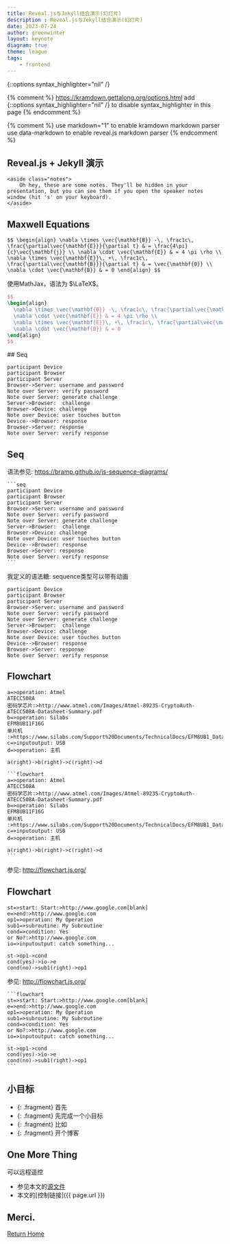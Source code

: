 ```yaml
---
title: Reveal.js与Jekyll结合演示(幻灯片)
description : Reveal.js与Jekyll结合演示(幻灯片)
date: 2023-07-24
author: greenwinter
layout: keynote
diagram: true
theme: league
tags:
    - frontend
---
```

{::options syntax_highlighter="nil" /}

{% comment %}
	https://kramdown.gettalong.org/options.html
	add {::options syntax_highlighter="nil" /} to disable syntax_highlighter in this page
{% endcomment %}

{% comment %}
	use markdown="1" to enable kramdown markdown parser
  use data-markdown to enable reveal.js markdown parser
{% endcomment %}

<section data-auto-animate>
<h1> Reveal.js + Jekyll 演示 </h1>

    <aside class="notes">
        Oh hey, these are some notes. They'll be hidden in your presentation, but you can see them if you open the speaker notes window (hit 's' on your keyboard).
    </aside>
</section> 

<section data-markdown data-auto-animate>

## Maxwell Equations
`
$$
\begin{align}
  \nabla \times \vec{\mathbf{B}} -\, \frac1c\, \frac{\partial\vec{\mathbf{E}}}{\partial t} & = \frac{4\pi}{c}\vec{\mathbf{j}} \\
  \nabla \cdot \vec{\mathbf{E}} & = 4 \pi \rho \\
  \nabla \times \vec{\mathbf{E}}\, +\, \frac1c\, \frac{\partial\vec{\mathbf{B}}}{\partial t} & = \vec{\mathbf{0}} \\
  \nabla \cdot \vec{\mathbf{B}} & = 0
\end{align}
$$
`
</section> <section data-markdown data-auto-animate>

使用MathJax，语法为 $\LaTeX$。

```tex [2-7]
$$
\begin{align}
  \nabla \times \vec{\mathbf{B}} -\, \frac1c\, \frac{\partial\vec{\mathbf{E}}}{\partial t} & = \frac{4\pi}{c}\vec{\mathbf{j}} \\
  \nabla \cdot \vec{\mathbf{E}} & = 4 \pi \rho \\
  \nabla \times \vec{\mathbf{E}}\, +\, \frac1c\, \frac{\partial\vec{\mathbf{B}}}{\partial t} & = \vec{\mathbf{0}} \\
  \nabla \cdot \vec{\mathbf{B}} & = 0
\end{align}
$$
```

</section> <section markdown="1">
## Seq

```seq
participant Device
participant Browser
participant Server
Browser->Server: username and password
Note over Server: verify password
Note over Server: generate challenge
Server->Browser:  challenge
Browser->Device: challenge
Note over Device: user touches button
Device-->Browser: response
Browser->Server: response
Note over Server: verify response
```
</section> <section data-markdown data-auto-animate>

## Seq

语法参见: <https://bramp.github.io/js-sequence-diagrams/>

``````plaintext [2-4|5-13]
```seq
participant Device
participant Browser
participant Server
Browser->Server: username and password
Note over Server: verify password
Note over Server: generate challenge
Server->Browser:  challenge
Browser->Device: challenge
Note over Device: user touches button
Device-->Browser: response
Browser->Server: response
Note over Server: verify response
```
``````

</section> <section markdown="1">

我定义的语法糖:
sequence类型可以带有动画

```sequence
participant Device
participant Browser
participant Server
Browser->Server: username and password
Note over Server: verify password
Note over Server: generate challenge
Server->Browser:  challenge
Browser->Device: challenge
Note over Device: user touches button
Device-->Browser: response
Browser->Server: response
Note over Server: verify response
```

</section> <section markdown="1" data-auto-animate>

## Flowchart
```flowchart
a=>operation: Atmel
ATECC508A 
密码学芯片:>http://www.atmel.com/Images/Atmel-8923S-CryptoAuth-ATECC508A-Datasheet-Summary.pdf
b=>operation: Silabs 
EFM8UB11F16G 
单片机 :>https://www.silabs.com/Support%20Documents/TechnicalDocs/EFM8UB1_DataSheet.pdf
c=>inputoutput: USB
d=>operation: 主机

a(right)->b(right)->c(right)->d
```

``````plaintext
```flowchart
a=>operation: Atmel
ATECC508A 
密码学芯片:>http://www.atmel.com/Images/Atmel-8923S-CryptoAuth-ATECC508A-Datasheet-Summary.pdf
b=>operation: Silabs 
EFM8UB11F16G 
单片机 :>https://www.silabs.com/Support%20Documents/TechnicalDocs/EFM8UB1_DataSheet.pdf
c=>inputoutput: USB
d=>operation: 主机

a(right)->b(right)->c(right)->d
```
``````

参见: <http://flowchart.js.org/>

</section> <section markdown="1" data-auto-animate>

## Flowchart
```flowchart
st=>start: Start:>http://www.google.com[blank]
e=>end:>http://www.google.com
op1=>operation: My Operation
sub1=>subroutine: My Subroutine
cond=>condition: Yes
or No?:>http://www.google.com
io=>inputoutput: catch something...

st->op1->cond
cond(yes)->io->e
cond(no)->sub1(right)->op1
```

</section> <section markdown="1" data-auto-animate>

参见: <http://flowchart.js.org/>


``````plaintext
```flowchart
st=>start: Start:>http://www.google.com[blank]
e=>end:>http://www.google.com
op1=>operation: My Operation
sub1=>subroutine: My Subroutine
cond=>condition: Yes
or No?:>http://www.google.com
io=>inputoutput: catch something...

st->op1->cond
cond(yes)->io->e
cond(no)->sub1(right)->op1
```
``````


</section> <section markdown="1" data-auto-animate>

## 小目标
 - {: .fragment} 首先
 - {: .fragment} 先完成一个小目标
 - {: .fragment} 比如
 - {: .fragment} 开个博客

</section> <section data-markdown data-auto-animate>

## One More Thing

</section> <section data-markdown data-auto-animate>

可以远程遥控

 - 参见本文的[源文件](https://github.com/donlv1997/donlv1997.github.io/blob/main/_keynotes/reval%E4%B8%8Ejekyll%E7%BB%93%E5%90%88%E7%9A%84%E6%BC%94%E7%A4%BA.md)
 - 本文的[控制链接]({{ page.url }})

</section> <section data-markdown data-auto-animate>

## Merci.

[Return Home]({{site.url}})

</section> 
